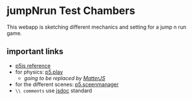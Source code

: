 # jumpNrun Test Chambers

This webapp is sketching 
different mechanics and setting 
for a jump n run game.


## important links
- [p5js reference](https://p5js.org/reference/)
- for physics: [p5.play](https://molleindustria.github.io/p5.play/)
	- *going to be replaced by [MatterJS](https://brm.io/matter-js/)*
- for the different scenes: [p5.sceenmanager](https://github.com/mveteanu/p5.SceneManager/tree/master/gamejs)
- `\\ comments` use [jsdoc](https://devhints.io/jsdoc) standard
